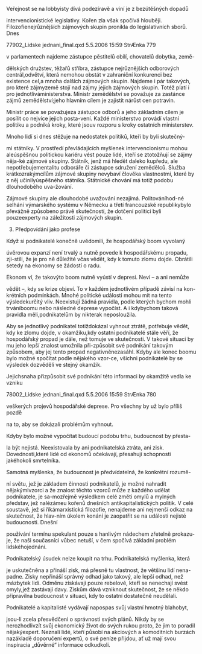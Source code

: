 
Veřejnost se na lobbyisty dívá podezíravě a viní je z bezútěšných dopadů

intervencionistické legislativy. Kořen zla však spočívá hlouběji. Filozofienejrůznějších zájmových skupin pronikla do legislativních sborů. Dnes

77902_Lidske jednani_final.qxd 5.5.2006 15:59 StrÆnka 779

v parlamentech najdeme zástupce pěstitelů obilí, chovatelů dobytka, země-

dělských družstev, těžařů stříbra, zástupce nejrůznějších odborových centrál,odvětví, která nemohou obstát v zahraniční konkurenci bez existence cel,a mnoha dalších zájmových skupin. Najdeme i pár takových, pro které zájmyzemě stojí nad zájmy jejich zájmových skupin. Totéž platí i pro jednotliváministerstva. Ministr zemědělství se považuje za zastánce zájmů zemědělství;jeho hlavním cílem je zajistit nárůst cen potravin.

Ministr práce se považujeza zástupce odborů a jeho základním cílem je posílit co nejvíce jejich posta-vení. Každé ministerstvo provádí vlastní politiku a podniká kroky, které jsouv rozporu s kroky ostatních ministerstev.

Mnoho lidí si dnes stěžuje na nedostatek politiků, kteří by byli skutečný-

mi státníky. V prostředí převládajících myšlenek intervencionismu mohou aleúspěšnou politickou kariéru vést pouze lidé, kteří se ztotožňují se zájmy něja-ké zájmové skupiny. Státník, jenž má hledět daleko kupředu, ale nepotřebujementalitu odboráře či zástupce sdružení zemědělců. Služba krátkozrakýmcílům zájmové skupiny nevybaví člověka vlastnostmi, které by z něj učinilyúspěšného státníka. Státnické chování má totiž podobu dlouhodobého uva-žování.

Zájmové skupiny ale dlouhodobé uvažování nezajímá. Politováníhod-né selhání výmarského systému v Německu a třetí francouzské republikybylo převážně způsobeno právě skutečností, že dotčení politici byli pouzeexperty na záležitosti zájmových skupin.

3. Předpovídání jako profese

Když si podnikatelé konečně uvědomili, že hospodářský boom vyvolaný

úvěrovou expanzí není trvalý a nutně povede k hospodářskému propadu, zji-stili, že je pro ně důležité včas vědět, kdy k tomuto zlomu dojde. Obrátili setedy na ekonomy se žádostí o radu.

Ekonom ví, že takovýto boom nutně vyústí v depresi. Neví – a ani nemůže

vědět –, kdy se krize objeví. To v každém jednotlivém případě závisí na kon-krétních podmínkách. Mnohé politické události mohou mít na tento výsledekurčitý vliv. Neexistují žádná pravidla, podle kterých bychom mohli trváníboomu nebo následné deprese vypočíst. A i kdybychom taková pravidla měli,podnikatelům by nikterak neposloužila.

Aby se jednotlivý podnikatel totiždokázal vyhnout ztrátě, potřebuje vědět, kdy ke zlomu dojde, v okamžiku,kdy ostatní podnikatelé stále věří, že hospodářský propad je dále, než tomuje ve skutečnosti. V takové situaci by mu jeho lepší znalost umožnila při-způsobit své podnikání takovým způsobem, aby jej tento propad negativněnezasáhl. Kdyby ale konec boomu bylo možné spočítat podle nějakého vzor-ce, všichni podnikatelé by se výsledek dozvěděli ve stejný okamžik.

Jejichsnaha přizpůsobit své podnikání této informaci by okamžitě vedla ke vzniku

78002_Lidske jednani_final.qxd 5.5.2006 15:59 StrÆnka 780

veškerých projevů hospodářské deprese. Pro všechny by už bylo příliš pozdě

na to, aby se dokázali problémům vyhnout.

Kdyby bylo možné vypočítat budoucí podobu trhu, budoucnost by přesta-

la být nejistá. Neexistovala by ani podnikatelská ztráta, ani zisk. Dovednosti,které lidé od ekonomů očekávají, přesahují schopnosti jakéhokoli smrtelníka.

Samotná myšlenka, že budoucnost je předvídatelná, že konkrétní rozumě-

ní světu, jež je základem činnosti podnikatelů, je možné nahradit nějakýmivzorci a že znalost těchto vzorců může z každého udělat podnikatele, je sa-mozřejmě výsledkem celé změti omylů a mylných představ, jež nalézámeu kořenů dnešních antikapitalistických politik. V celé soustavě, jež si říkámarxistická filozofie, nenajdeme ani nejmenší odkaz na skutečnost, že hlav-ním úkolem konání je zaopatřit se na události nejisté budoucnosti. Dnešní

používání termínu spekulant pouze s hanlivým nádechem zřetelně prokazu-je, že naši současníci vůbec netuší, v čem spočívá základní problém lidskéhojednání.

Podnikatelský úsudek nelze koupit na trhu. Podnikatelská myšlenka, která

je uskutečněna a přináší zisk, má přesně tu vlastnost, že většinu lidí nena-padne. Zisky nepřináší správný odhad jako takový, ale lepší odhad, než mázbytek lidí. Odměnu získávají pouze rebelové, kteří se nenechají svést omyly,jež zastávají davy. Ziskům dává vzniknout skutečnost, že se někdo připravilna budoucnost v situaci, kdy to ostatní dostatečně neudělali.

Podnikatelé a kapitalisté vydávají napospas svůj vlastní hmotný blahobyt,

jsou-li zcela přesvědčeni o správnosti svých plánů. Nikdy by se nerozhodlivzít svůj ekonomický život do svých rukou proto, že jim to poradil nějakýexpert. Neznalí lidé, kteří působí na akciových a komoditních burzách nazákladě doporučení expertů, o své peníze přijdou, ať už mají svou inspiracia „důvěrné“ informace odkudkoli.

